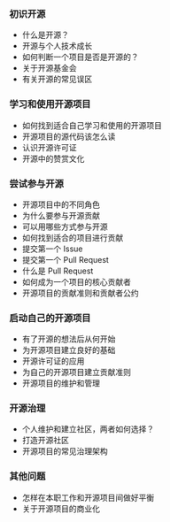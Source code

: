 ### 初识开源
* 什么是开源？
* 开源与个人技术成长
* 如何判断一个项目是否是开源的？
* 关于开源基金会
* 有关开源的常见误区

### 学习和使用开源项目
* 如何找到适合自己学习和使用的开源项目
* 开源项目的源代码该怎么读
* 认识开源许可证
* 开源中的赞赏文化

### 尝试参与开源
* 开源项目中的不同角色  
* 为什么要参与开源贡献
* 可以用哪些方式参与开源
* 如何找到适合的项目进行贡献 
* 提交第一个 Issue
* 提交第一个 Pull Request
* 什么是 Pull Request
* 如何成为一个项目的核心贡献者
* 开源项目的贡献准则和贡献者公约

### 启动自己的开源项目
* 有了开源的想法后从何开始
* 为开源项目建立良好的基础
* 开源许可证的应用
* 为自己的开源项目建立贡献准则
* 开源项目的维护和管理

### 开源治理
* 个人维护和建立社区，两者如何选择？
* 打造开源社区
* 开源项目的常见治理架构
### 其他问题
* 怎样在本职工作和开源项目间做好平衡
* 关于开源项目的商业化




